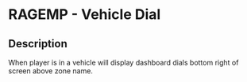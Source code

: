 # RAGEMP - Vehicle Dial

## Description

When player is in a vehicle will display dashboard dials bottom right of screen above zone name.
